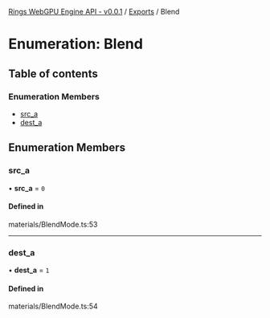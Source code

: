 [Rings WebGPU Engine API - v0.0.1](../README.md) / [Exports](../modules.md) / Blend

# Enumeration: Blend

## Table of contents

### Enumeration Members

- [src\_a](Blend.md#src_a)
- [dest\_a](Blend.md#dest_a)

## Enumeration Members

### src\_a

• **src\_a** = ``0``

#### Defined in

materials/BlendMode.ts:53

___

### dest\_a

• **dest\_a** = ``1``

#### Defined in

materials/BlendMode.ts:54
